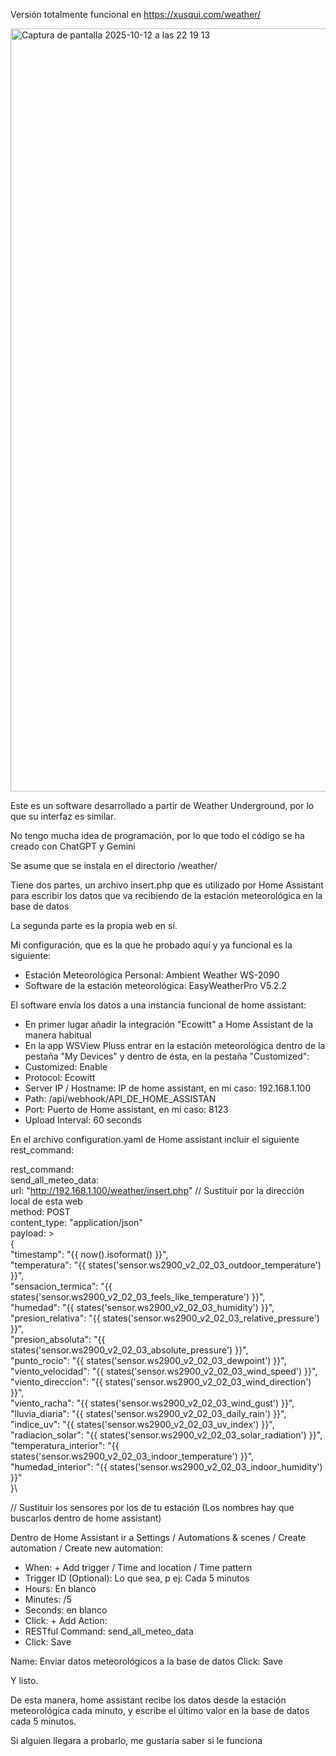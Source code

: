 Versión totalmente funcional en https://xusqui.com/weather/

<img width="1273" height="1221" alt="Captura de pantalla 2025-10-12 a las 22 19 13" src="https://github.com/user-attachments/assets/958aa674-d501-4922-8f63-7cd8b440cd5e" />


Este es un software desarrollado a partir de Weather Underground, por lo que su interfaz es similar.

No tengo mucha idea de programación, por lo que todo el código se ha creado con ChatGPT y Gemini

Se asume que se instala en el directorio /weather/

Tiene dos partes, un archivo insert.php que es utilizado por Home Assistant para escribir los datos que va recibiendo de la estación meteorológica en la base de datos

La segunda parte es la propia web en sí.

Mi configuración, que es la que he probado aquí y ya funcional es la siguiente:

* Estación Meteorológica Personal: Ambient Weather WS-2090
* Software de la estación meteorológica: EasyWeatherPro V5.2.2

El software envía los datos a una instancia funcional de home assistant: 
* En primer lugar añadir la integración "Ecowitt" a Home Assistant de la manera habitual
* En la app WSView Pluss entrar en la estación meteorológica dentro de la pestaña "My Devices" y dentro de ésta, en la pestaña "Customized":
* Customized: Enable
* Protocol: Ecowitt
* Server IP / Hostname: IP de home assistant, en mi caso: 192.168.1.100
* Path: /api/webhook/API_DE_HOME_ASSISTAN
* Port: Puerto de Home assistant, en mi caso: 8123
* Upload Interval: 60 seconds

En el archivo configuration.yaml de Home assistant incluir el siguiente rest_command:

rest_command:\
  send_all_meteo_data:\
    url: "http://192.168.1.100/weather/insert.php" // Sustituir por la dirección local de esta web\
    method: POST\
    content_type: "application/json"\
    payload: >\
      {\
        "timestamp": "{{ now().isoformat() }}",\
        "temperatura": "{{ states('sensor.ws2900_v2_02_03_outdoor_temperature') }}",\
        "sensacion_termica": "{{ states('sensor.ws2900_v2_02_03_feels_like_temperature') }}",\
        "humedad": "{{ states('sensor.ws2900_v2_02_03_humidity') }}",\
        "presion_relativa": "{{ states('sensor.ws2900_v2_02_03_relative_pressure') }}",\
        "presion_absoluta": "{{ states('sensor.ws2900_v2_02_03_absolute_pressure') }}",\
        "punto_rocio": "{{ states('sensor.ws2900_v2_02_03_dewpoint') }}",\
        "viento_velocidad": "{{ states('sensor.ws2900_v2_02_03_wind_speed') }}",\
        "viento_direccion": "{{ states('sensor.ws2900_v2_02_03_wind_direction') }}",\
        "viento_racha": "{{ states('sensor.ws2900_v2_02_03_wind_gust') }}",\
        "lluvia_diaria": "{{ states('sensor.ws2900_v2_02_03_daily_rain') }}",\
        "indice_uv": "{{ states('sensor.ws2900_v2_02_03_uv_index') }}",\
        "radiacion_solar": "{{ states('sensor.ws2900_v2_02_03_solar_radiation') }}",\
        "temperatura_interior": "{{ states('sensor.ws2900_v2_02_03_indoor_temperature') }}",\
        "humedad_interior": "{{ states('sensor.ws2900_v2_02_03_indoor_humidity') }}"\
      }\
      
// Sustituir los sensores por los de tu estación (Los nombres hay que buscarlos dentro de home assistant)

Dentro de Home Assistant ir a Settings / Automations & scenes / Create automation / Create new automation:
*  When: + Add trigger / Time and location / Time pattern
*    Trigger ID (Optional): Lo que sea, p ej: Cada 5 minutos
*    Hours: En blanco
*    Minutes: /5
*    Seconds: en blanco
* Click: + Add Action:
*   RESTful Command: send_all_meteo_data
* Click: Save

Name: Enviar datos meteorológicos a la base de datos
Click: Save

Y listo.

De esta manera, home assistant recibe los datos desde la estación meteorológica cada minuto, y escribe el último valor en la base de datos cada 5 minutos.

Si alguien llegara a probarlo, me gustaría saber si le funciona
